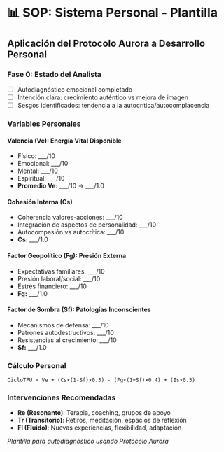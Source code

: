 # 📊 SOP: Sistema Personal - Plantilla

## Aplicación del Protocolo Aurora a Desarrollo Personal

### Fase 0: Estado del Analista
- [ ] Autodiagnóstico emocional completado
- [ ] Intención clara: crecimiento auténtico vs mejora de imagen
- [ ] Sesgos identificados: tendencia a la autocrítica/autocomplacencia

### Variables Personales

#### Valencia (Ve): Energía Vital Disponible
- Físico: ___/10
- Emocional: ___/10  
- Mental: ___/10
- Espiritual: ___/10
- **Promedio Ve:** ___/10 → ___/1.0

#### Cohesión Interna (Cs)
- Coherencia valores-acciones: ___/10
- Integración de aspectos de personalidad: ___/10
- Autocompasión vs autocrítica: ___/10
- **Cs:** ___/1.0

#### Factor Geopolítico (Fg): Presión Externa
- Expectativas familiares: ___/10
- Presión laboral/social: ___/10
- Estrés financiero: ___/10
- **Fg:** ___/1.0

#### Factor de Sombra (Sf): Patologías Inconscientes
- Mecanismos de defensa: ___/10
- Patrones autodestructivos: ___/10
- Resistencias al crecimiento: ___/10
- **Sf:** ___/1.0

### Cálculo Personal
```
CicloTPU = Ve + (Cs×(1-Sf)×0.3) - (Fg×(1+Sf)×0.4) + (Is×0.3)
```

### Intervenciones Recomendadas
- **Re (Resonante)**: Terapia, coaching, grupos de apoyo
- **Tr (Transitorio)**: Retiros, meditación, espacios de reflexión
- **Fl (Fluido)**: Nuevas experiencias, flexibilidad, adaptación

*Plantilla para autodiagnóstico usando Protocolo Aurora*
